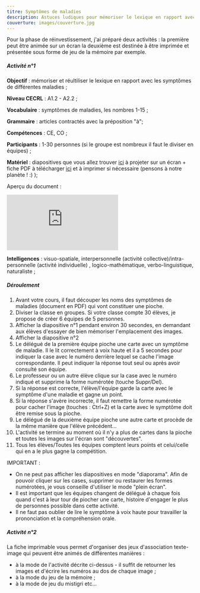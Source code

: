 ```yaml
---
titre: Symptômes de maladies
description: Astuces ludiques pour mémoriser le lexique en rapport avec la santé
couverture: images/couverture.jpg
---
```


Pour la phase de réinvestissement, j'ai préparé deux activités : la première peut être animée sur un écran la deuxième est destinée à être imprimée et présentée sous forme de jeu de la mémoire par exemple.

##### Activité n°1

**Objectif** : mémoriser et réultiliser le lexique en rapport avec les symptômes de différentes maladies ;

**Niveau CECRL** : A1.2 - A2.2 ;

**Vocabulaire** : symptômes de maladies, les nombres 1-15 ;

**Grammaire** : articles contractés avec la préposition "à";

**Compétences** : CE, CO ;

**Participants** : 1-30 personnes (si le groupe est nombreux il faut le diviser en équipes) ;

**Matériel** : diapositives que vous allez trouver [ici](https://docs.google.com/presentation/d/1AdqP1sOZ5VQddcAEI2-JIZRVcceYwn8ErfyJ1gOWR7I/edit?usp=sharing) à projeter sur un écran + fiche PDF à télécharger [ici](https://drive.google.com/file/d/1G72PrE-vpEqnvmH34-FDiysdu5Jmsy_k/view?usp=sharing) et à imprimer si nécessaire (pensons à notre planète ! :) );

Aperçu du document :
<div class="embed-responsive embed-responsive-16by9">
    <iframe class="embed-responsive-item" src="https://docs.google.com/presentation/d/e/2PACX-1vTuJhHXrTl7J4JHbFfeMulfuEh-OtPsWpLeZEb4E4vaZXQdFs6o6DitIUhln9Xoub6ymb4eobMfCdZs/embed?start=false&loop=false&delayms=3000" frameborder="0" allowfullscreen="true" mozallowfullscreen="true" webkitallowfullscreen="true"></iframe>
</div>

**Intelligences** : visuo-spatiale, interpersonnelle (activité collective)/intra-personnelle (activité individuelle) , logico-mathématique, verbo-linguistique, naturaliste ;

##### Déroulement

1. Avant votre cours, il faut découper les noms des symptômes de maladies (document en PDF) qui vont constituer une pioche.
2. Diviser la classe en groupes. Si votre classe compte 30 élèves, je propose de créer 6 équipes de 5 personnes.
3. Afficher la diapositive n°1 pendant environ 30 secondes, en demandant aux élèves d'essayer de bien mémoriser l'emplacement des images.
4. Afficher la diapositive n°2
5. Le délégué de la première équipe pioche une carte avec un symptôme de maladie. Il le lit correctement à voix haute et il a 5 secondes pour indiquer la case avec le numéro derrière lequel se cache l'image correspondante. Il peut indiquer la réponse tout seul ou après avoir consulté son équipe. 
6. Le professeur ou un autre élève clique sur la case avec le numéro indiqué et supprime la forme numérotée (touche Suppr/Del). 
7. Si la réponse est correcte, l'élève/l'équipe garde la carte avec le symptôme d'une maladie et gagne un point.
8. Si la réponse s'avère incorrecte, il faut remettre la forme numérotée pour cacher l'image (touches : Ctrl+Z) et la carte avec le symptôme doit être remise sous la pioche. 
9. Le délégué de la deuxième équipe pioche une autre carte et procède de la même manière que l'élève précédent...
10. L'activité se termine au moment où il n'y a plus de cartes dans la pioche et toutes les images sur l'écran sont "découvertes".
11. Tous les élèves/Toutes les équipes comptent leurs points et celui/celle qui en a le plus gagne la compétition.

IMPORTANT : 
- On ne peut pas afficher les diapositives en mode "diaporama". Afin de pouvoir cliquer sur les cases, supprimer ou restaurer les formes numérotées, je vous conseille d'utiliser le mode "plein écran".
- Il est important que les équipes changent de délégué à chaque fois quand c'est à leur tour de piocher une carte, histoire d'engager le plus de personnes possible dans cette activité.
- Il ne faut pas oublier de lire le symptôme à voix haute pour travailler la prononciation et la compréhension orale.

##### Activité n°2

La fiche imprimable vous permet d'organiser des jeux d'association texte-image qui peuvent être animés de différentes manières :
- à la mode de l'activité décrite ci-dessus - il suffit de retourner les images et d'écrire les numéros au dos de chaque image ; 
- à la mode du jeu de la mémoire ;
- à la mode de jeu du mistigri etc...